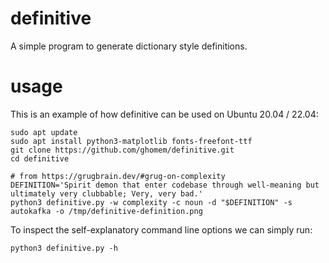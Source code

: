 # definitive
A simple program to generate dictionary style definitions.

# usage

This is an example of how definitive can be used on Ubuntu 20.04 / 22.04:
```
sudo apt update
sudo apt install python3-matplotlib fonts-freefont-ttf
git clone https://github.com/ghomem/definitive.git
cd definitive

# from https://grugbrain.dev/#grug-on-complexity
DEFINITION='Spirit demon that enter codebase through well-meaning but ultimately very clubbable; Very, very bad.'
python3 definitive.py -w complexity -c noun -d "$DEFINITION" -s autokafka -o /tmp/definitive-definition.png
```

To inspect the self-explanatory command line options we can simply run:
```
python3 definitive.py -h
```
